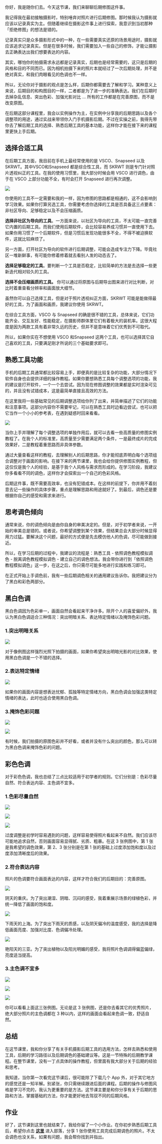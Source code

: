 你好，我是随你们去。今天这节课，我们来聊聊后期修图这件事。

我记得我在最初接触摄影时，特别唾弃对照片进行后期修图。那时候我认为摄影就应该以记录真实为主。但随着继续在摄影这件事上进行探索，我意识到当初那种「拒绝修图」的想法是错的。

记录真实只是众多摄影形式中的一种，在一些需要真实还原的场景用途时，摄影就应该追求记录真实。但是在很多时候，我们需要加入一些自己的修饰，才能让摄影去正确表达出我们想要表达的内容。

其实，哪怕你的拍摄需求永远都是记录真实，后期也是经常需要的，这只是后期的风格和目的不同而已。因为相机拍摄下来的照片本就经过了一次后期处理，并不是绝对真实，和我们肉眼看见的色调也不一样。

所以，无论你对于摄影的观点是怎么样，后期你都需要去了解和学习。某种意义上来说，后期目的和构图目的一样，二者都是为了进一步的准确表达。我们在后期时去掉杂乱信息、突出色彩、加强光影对比 … 所有的工作都是在完善原图，而不是改变原图。

在后期这部分课程里，我会以实例操作为主，在实例中分享我的后期思路以及各个调整项的用途，通过实战来带领你入门手机摄影后期。不过在实操之前，我得先带你去了解后期工具的选择、熟悉后期工具的基本功能，这样你才能在接下来的课程里更快上手后期。

## 选择合适工具

在后期工具方面，我目前在手机上最经常使用的是 VSCO、Snapseed 以及 SKRWT。其中VSCO和Snapseed 都是综合性工具，而 SKRWT 则是专门针对照片透视纠正的工具。在我的使用习惯里，我大部分时候会用 VSCO 进行调色，由于在 VSCO 上部分功能不全，有时会打开 Snapseed 进行再次调整。

![](https://static001.geekbang.org/resource/image/4e/39/4e32aebdd78921487115c0162fac5939.png?wh=1920*1080)

你使用的工具不一定需要和我的一样，因为修图的思路都是相通的，这不会影响到学习效果。如果你打算另选工具，你需要考虑你选择的工具是否具备这三点要素：非社区导向、足够稳定以及不会压缩画质。

**选择非社区为导向的工具**。一方面来说，以社区为导向的工具，不太可能一直完善它内置的后期工具。而我们使用后期软件，会比较容易养成习惯并一直使用下去。如果你用习惯了一个后期软件，但是习惯后发现功能很多不全，不得不被迫换软件，这就比较麻烦了。

另一方面，打开社区为导向的软件进行后期调整，可能会造成专注力下降。毕竟社区一堆新鲜事，有可能你修着修着就去看别人发的动态去了。

**选择足够稳定的工具**。要判断一个工具是否稳定，比较简单的方法是去选择一些更新迭代相对较久的工具。

**选择不会压缩画质的工具。** 你可以通过将原图与后期导出图来进行对比判断，对比时着重查看分辨率和画面放大细节。

虽然你可以自己选择工具，但是对于照片透视纠正方面，SKRWT 可能是能做得最好的工具，为了画面和画质，我建议你使用 SKRWT。

在综合工具方面，VSCO 与 Snapseed 的确是很不错的工具，总体来说，它们功能齐全、交互友好、性能稳定，在摄影师群体里它们有着极大的装机率。这很大程度是因为两款工具有着非常久远的历史，但并不是意味着它们优秀到不可取代。

所以，如果你实在不想使用 VSCO 和Snapseed 这两个工具，也可以选择其它自己喜欢的工具，只要满足刚才所说的三个基础要求即可。

## 熟悉工具功能

手机的后期工具通常都比较容易上手，即便真的是比较复杂的功能，大部分情况下软件自身也会提供详细的操作教程。如果你要想熟悉工具每个调整选项的功能，我的建议是打开软件，一个一个去尝试。因为现在修图调整的效果都是实时渲染可见的，并且没有试错成本，这是最简单直接且高效的方法。

在这里我将一些基础常见的后期调整选项给你列了出来，并简单描述了它们的功能和注意事项。这部分内容你不需要牢记，可以在熟悉工具时边看边尝试，也可以把它当作一个小小的参考表，在遇到疑惑时回来看看。

![](https://static001.geekbang.org/resource/image/02/0f/022fb174a16b1dea0cf84b4ede27c00f.jpg?wh=1446*1107)

当你上手并理解了每个调整选项的单独作用后，就可以去看一些高质量的修图实例教程了。在我个人的标准里，高质量至少需要满足两个条件，一是最终成片的完成效果好，二是教程着重思路而非具体参数。

通过大量查看这样的教程，去理解别人的后期思路，你才能彻底弄明白每个选项组合调整对于画面的影响。在接下来的两节课里，我也会给你提供修图实例教程，但这仅仅是我个人的经验，是基于我个人风格与需求而形成的。在学习阶段，我建议你多看看不同的调色，这样你才会探索出一个自己的色彩风格。

后期这件事，既不需要高效率，也没有犯错成本。在这样的前提下，你并用不着刻意去记一些操作的具体步骤，重点是理解思路和用途就好了。到最后，调色还是要根据你自己的感受和需求来进行。

## 思考调色倾向

通常来说，你的调色倾向是由你自身的审美决定的。但是，对于初学者来说，一开始的审美总是错的。或者说，你希望调整到某个效果，但结果总会大部分时候显得用力过猛。要解决这个问题，最好的方式便是先去模仿他人的色调，尽可能做到接近。

所以，在学习后期的过程中，我建议的流程是：熟悉工具 \- 依照调色教程模拟调色 \- 脱离调色教程模拟调色 \- 建立自己的调色想法。我会带你进行到「依照调色教程模拟调色」这一步，在这之后，你只需尽可能多地进行实践和练习即可。

在正式开始上手调色前，我有一些后期调色相关的通用建议告诉你。我把建议分为了黑白和彩色两部分。

## **黑白色调**

黑白色调因为色彩单一，画面自然会看起来干净许多。除开个人的喜爱偏好外，我认为黑白色调适合三种情况：突出明暗关系、表达特定情绪以及掩饰色彩问题。

### 1.突出明暗关系

![](https://static001.geekbang.org/resource/image/15/2d/156339dddb1b6fb9f25b69ec5322fb2d.jpg?wh=1920*1440)

对于像例图这样强烈光照下拍摄的画面，如果你希望突出明暗光影的对比效果，使用黑白色调是一个不错的选择。

### 2.表达特定情绪

![](https://static001.geekbang.org/resource/image/9f/5e/9fca3624ccf9a618d389b0c6106d8f5e.jpg?wh=1920*1276)

如果你的画面内容是想表达忧郁、孤独等特定情绪方向，黑白色调会加强这类特定情绪的表达，此时也适合使用黑白色调。

### 3.掩饰色彩问题

![](https://static001.geekbang.org/resource/image/5b/db/5bb0d9dd69ed0317f1001372d7db37db.png?wh=1920*1276)

![](https://static001.geekbang.org/resource/image/ed/05/ed9792ee94b2968feacfe577d7f4f505.png?wh=1920*1276)

有时候，我们拍摄的原图色彩并不好看，或者并没有什么突出的颜色，那么可以转为黑白色调来掩饰色彩的问题。

## **彩色色调**

对于彩色色调，我也总结了三点比较适用于初学者的规则。它们分别是：色彩尽量自然、符合表达内容、主色调不宜多。

### 1.色彩尽量自然

![](https://static001.geekbang.org/resource/image/cb/3f/cb990b6a0e217efc62e9a02d6539893f.jpg?wh=1920*1544)

![](https://static001.geekbang.org/resource/image/48/a6/489c30e0a3187a88e3651ceaba3cfda6.jpg?wh=1920*1544)

![](https://static001.geekbang.org/resource/image/fe/3b/fec86a2ec057b448464c9d9fd0d30c3b.jpg?wh=1920*1544)

过度调整是初学时容易遇到的问题，这样容易使得照片看起来不自然。我们应该尽可能地追求自然，否则画面容易显得腻、劣质、粗暴。在这 3 张例图中，第 1 张是我希望的调色效果，第 2、3 张分别是在第 1 张的基础上过度添加饱和度以及过度添加清晰度后的效果。

### 2.符合表达内容

照片的色调要符合画面表达的内容，这样才符合我们的后期目的：完善原图。

![](https://static001.geekbang.org/resource/image/6c/56/6cd05ef1c1352e9f75f6730faa71c656.jpg?wh=1920*2560)

阴天的重庆。为了突出潮湿、阴暗、沉闷的感受，我着重展示场景的绿植色彩，并统一降低了画面的饱和度。

![](https://static001.geekbang.org/resource/image/31/c2/316f22852accd0498c7b7e127a3494c2.jpg?wh=1920*1081)

下雨天的上海。为了突出下雨天的质感，以及阴天偏冷的温度感受，我的选择是降低画面亮度、加强对比度、色调偏冷处理。

![](https://static001.geekbang.org/resource/image/5d/26/5d7aa06b3f3c1e83f536696c40664126.jpg?wh=1920*2392)

艳阳天的三亚。为了突出植物以及阳光明媚的感受，我将照片色调调得偏蓝偏绿，亮度适当提高。

### 3.主色调不宜多

![](https://static001.geekbang.org/resource/image/5d/3f/5d6e0f0ee6ee6c831ee3e6b83aaf463f.jpg?wh=1920*1914)

![](https://static001.geekbang.org/resource/image/a5/3c/a5dd626df40d4d81524b6f57a67e143c.jpg?wh=1920*1440)

![](https://static001.geekbang.org/resource/image/37/99/374yyeda8f66f4dd2540040a66d63a99.jpg?wh=1920*1281)

你可以看看上面这三张例图。无论是这 3 张例图，还是你去看其它的优秀照片，绝大部分照片的主色调都在 3 种以内，这样的画面会看起来色调一致，舒适自然。

## 总结

在这节课里，我和你分享了有关手机摄影后期工具的选用方法，怎样去熟悉和使用工具，后期的学习路径以及后期调色的基础建议等。这是一节特殊的后期教学课程。在整节课里，没有一丁点具体的操作教程，但里面有我大部分关于后期的经验和思考。

我知道，当你第一次看完这节课后，很可能除了下载几个 App 外，对于其它地方的感觉还是一知半解。别紧张，你只需继续跟进后面的课程。后期的操作与修图风格是学习不完的，我认为更重要的是方法。这节课主要是和你分享有关于后期的思路和方法，掌握基础的方法，你才能更好地去驾驭不同的后期风格。

## 作业

好了，这节课到这里也就结束了。我给你留了一个小作业。在你初步熟悉后期工具后，希望你点击 [**这里**](time://hordeChannelDetail?channelId=29) 进入部落，分享 1 张你使用工具完成后期调色的照片。不太会调色也没关系，如果有问题，我会帮你找到并指出。